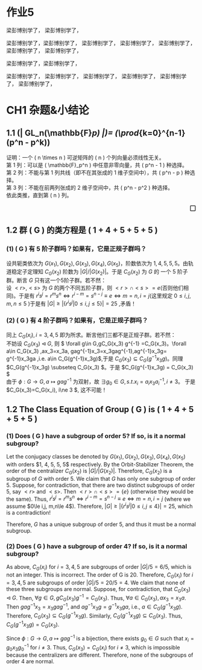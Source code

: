 # 作业5
梁彭博别学了，
梁彭博别学了，



梁彭博别学了，梁彭博别学了，
梁彭博别学了，
梁彭博别学了，
梁彭博别学了，
梁彭博别学了，
梁彭博别学了，

梁彭博别学了，梁彭博别学了，


梁彭博别学了，
梁彭博别学了，
梁彭博别学了，
梁彭博别学了，
梁彭博别学了，
梁彭博别学了，

<link rel="stylesheet" type="text/css" href="http://zlyd.iccnconn.com/markdowncss/stylelib/typora-purple-theme-1.5.7/purple.css">

# CH1 杂题&小结论
## 1.1 \(| GL_n(\mathbb{F}_p) |\)=  \(\prod_{k=0}^{n-1} (p^n - p^k)\)
证明：一个 \( n \times n \) 可逆矩阵的 \( n \) 个列向量必须线性无关。  
   第 1 列：可以是 \( \mathbb{F}_p^n \) 中任意非零向量，共 \( p^n - 1 \) 种选择。  
   第 2 列：不能与第 1 列共线（即不在其张成的 1 维子空间中），共 \( p^n - p \) 种选择。  
   第 3 列：不能在前两列张成的 2 维子空间中，共 \( p^n - p^2 \) 种选择。    
   依此类推，直到第 \( n \) 列。  
 <div style="text-align: right;font-size: 20px;">▢</div>


 

## 1.2 群 \( G \) 的类方程是 \( 1 + 4 + 5 + 5 + 5 \) 
### (1) \( G \) 有 5 阶子群吗？如果有，它是正规子群吗？
设共轭类依次为 $G(x_1), G(x_2), G(x_3), G(x_4), G(x_5)$，阶数依次为 $1, 4, 5, 5, 5$。由轨道稳定子定理知 $C_G(x_2)$ 阶数为 $|G|/|G(x_2)|$。于是 $C_G(x_2)$ 为 $G$ 的 一个 5 阶子群。断言 $G$ 只有这一个5阶子群。若不然：  
设 $<r>$,$<s>$ 为 $G$ 的两个不同五阶子群，则 $<r>\cap <s> = {e}$(否则他们相同)。于是有 $r^is^j=r^ms^n \Leftrightarrow r^{i-m}=s^{n-j} \equiv e \Leftrightarrow m=n,i=j$(这里规定 $0\le i,j, m,n\le 5$ )于是有 $|G|\ge |\{r^is^j|0\le i,j\le 5\}|=25$ ,矛盾！
### (2) \( G \) 有 4 阶子群吗？如果有，它是正规子群吗？
同上 $C_{G}(x_i),i=3,4,5$ 即为所求。断言他们三都不是正规子群。若不然：  
不妨设 $C_G(x_3) \triangleleft G,$ 则 $ \forall g\in G,gC_G(x_3) g^{-1} =C_G(x_3)$。$\forall a\in C_G(x_3) ,ax_3=x_3a, gag^{-1}x_3=x_3gag^{-1},ag^{-1}x_3g= g^{-1}x_3ga ,i.e.  a\in C_G(g^{-1}x_3g)$,于是 $C_G(x_3) \subseteq C_G(g^{-1}x_3g)$。同理 $C_G(g^{-1}x_3g) \subseteq C_G(x_3) $。于是 $C_G(g^{-1}x_3g) = C_G(x_3) $    
由于 $\phi :G\rightarrow G, a \mapsto gag^{-1}$ 为双射，故 $\exists g_0\in G,s.t.x_i=a_i x_3a_i^{-1},i \ne 3$。 于是 $C_G(x_3)=C_G(x_i), i\ne 3 $, 这不可能！



## 1.2 The Class Equation of Group \( G \) is \( 1 + 4 + 5 + 5 + 5 \)

### (1) Does \( G \) have a subgroup of order 5? If so, is it a normal subgroup?

Let the conjugacy classes be denoted by $G(x_1), G(x_2), G(x_3), G(x_4), G(x_5)$ with orders \$1, 4, 5, 5, 5$ respectively. By the Orbit-Stabilizer Theorem, the order of the centralizer $C_G(x_2)$ is $|G|/|G(x_2)|$. Therefore, $C_G(x_2)$ is a subgroup of $G$ with order 5. We claim that $G$ has only one subgroup of order 5. Suppose, for contradiction, that there are two distinct subgroups of order 5, say $<r>$ and $<s>$. Then $<r>\cap <s> = \{e\}$ (otherwise they would be the same). Thus, $r^is^j=r^ms^n \Leftrightarrow r^{i-m}=s^{n-j} \equiv e \Leftrightarrow m=n,i=j$ (where we assume \$0\le i,j, m,n\le 4$). Therefore, $|G|\ge |\{r^is^j|0\le i,j\le 4\}|=25$, which is a contradiction!

Therefore, $G$ has a unique subgroup of order 5, and thus it must be a normal subgroup.

### (2) Does \( G \) have a subgroup of order 4? If so, is it a normal subgroup?

As above, $C_{G}(x_i)$ for $i=3,4,5$ are subgroups of order $|G|/5 = 6/5$, which is not an integer.  This is incorrect.  The order of G is 20.  Therefore, $C_G(x_i)$ for $i=3,4,5$ are subgroups of order $|G|/5 = 20/5 = 4$. We claim that none of these three subgroups are normal. Suppose, for contradiction, that $C_G(x_3) \triangleleft G$. Then, $\forall g\in G, gC_G(x_3) g^{-1} = C_G(x_3)$. Thus, $\forall a\in C_G(x_3), ax_3=x_3a$.  Then $gag^{-1}x_3=x_3gag^{-1}$, and $ag^{-1}x_3g= g^{-1}x_3ga$, i.e., $a\in C_G(g^{-1}x_3g)$. Therefore, $C_G(x_3) \subseteq C_G(g^{-1}x_3g)$. Similarly, $C_G(g^{-1}x_3g) \subseteq C_G(x_3)$. Thus, $C_G(g^{-1}x_3g) = C_G(x_3)$.

Since $\phi :G\rightarrow G, a \mapsto gag^{-1}$ is a bijection, there exists $g_0\in G$ such that $x_i=g_0 x_3g_0^{-1}$ for $i \ne 3$. Thus, $C_G(x_3)=C_G(x_i)$ for $i\ne 3$, which is impossible because the centralizers are different.  Therefore, none of the subgroups of order 4 are normal.



